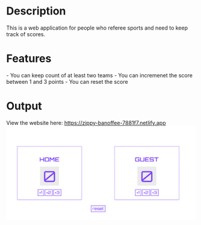 <h1>Description</h1>
This is a web application for people who referee sports and need to keep track of scores.

<h1>Features</h1>
- You can keep count of at least two teams
- You can incremenet the score between 1 and 3 points
- You can reset the score

<h1>Output</h1>

View the website here: https://zippy-banoffee-7881f7.netlify.app
<img src="scoreboard.png">
